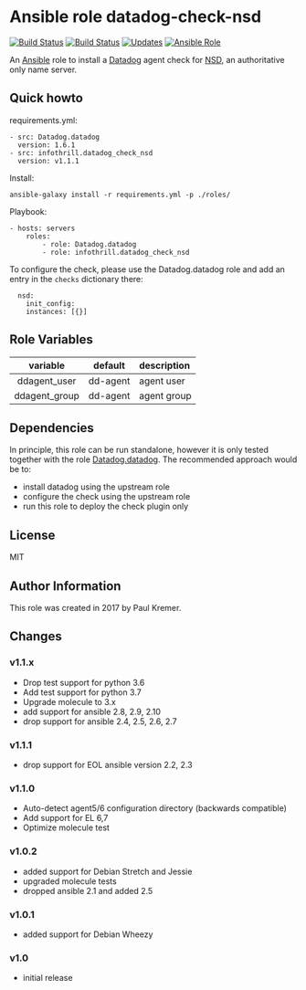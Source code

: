 # Ansible role datadog-check-nsd

[![Build Status](https://img.shields.io/travis/infothrill/ansible-role-datadog-check-nsd/master.svg?label=travis_master)](https://travis-ci.org/infothrill/ansible-role-datadog-check-nsd)
[![Build Status](https://img.shields.io/travis/infothrill/ansible-role-datadog-check-nsd/develop.svg?label=travis_develop)](https://travis-ci.org/infothrill/ansible-role-datadog-check-nsd)
[![Updates](https://pyup.io/repos/github/infothrill/ansible-role-datadog-check-nsd/shield.svg)](https://pyup.io/repos/github/infothrill/ansible-role-datadog-check-nsd/)
[![Ansible Role](https://img.shields.io/ansible/role/30245.svg)](https://galaxy.ansible.com/infothrill/datadog_check_nsd/)


An [Ansible](http://www.ansible.com) role to install a
[Datadog](https://www.datadoghq.com) agent check for
[NSD](https://www.nlnetlabs.nl/projects/nsd/), an authoritative only name
server.

## Quick howto

requirements.yml:

	- src: Datadog.datadog
	  version: 1.6.1
	- src: infothrill.datadog_check_nsd
	  version: v1.1.1

Install:

	ansible-galaxy install -r requirements.yml -p ./roles/

Playbook:

    - hosts: servers
        roles:
		    - role: Datadog.datadog
		    - role: infothrill.datadog_check_nsd

To configure the check, please use the Datadog.datadog role and add an entry
in the `checks` dictionary there:

	  nsd:
	    init_config:
	    instances: [{}]

## Role Variables

|       variable             | default  | description     |
|:--------------------------:|:--------:|:----------------|
| ddagent_user               | dd-agent | agent user      |
| ddagent_group              | dd-agent | agent group     |

## Dependencies

In principle, this role can be run standalone, however it is only tested together
with the role [Datadog.datadog](https://galaxy.ansible.com/Datadog/datadog/).
The recommended approach would be to:

* install datadog using the upstream role
* configure the check using the upstream role
* run this role to deploy the check plugin only

## License

MIT

## Author Information

This role was created in 2017 by Paul Kremer.


## Changes

### v1.1.x

* Drop test support for python 3.6
* Add test support for python 3.7
* Upgrade molecule to 3.x
* add support for ansible 2.8, 2.9, 2.10
* drop support for ansible 2.4, 2.5, 2.6, 2.7

### v1.1.1

* drop support for EOL ansible version 2.2, 2.3

### v1.1.0

* Auto-detect agent5/6 configuration directory (backwards compatible)
* Add support for EL 6,7
* Optimize molecule test

### v1.0.2

* added support for Debian Stretch and Jessie
* upgraded molecule tests
* dropped ansible 2.1 and added 2.5

### v1.0.1

* added support for Debian Wheezy

### v1.0

* initial release
